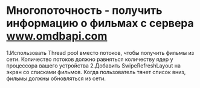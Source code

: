 # Многопоточность - получить информацию о фильмах с сервера www.omdbapi.com
1.Использовать Thread pool вместо потоков, чтобы получить фильмы из сети.
    Количество потоков должно равняться количеству ядер у процессора вашего устройства
2.Добавить SwipeRefreshLayout на экран со списками фильмов.
    Когда пользователь тянет список вниз, фильмы должны обновляться из сети.